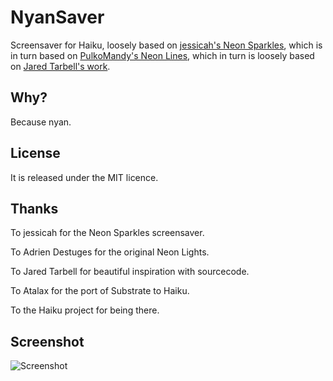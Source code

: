 NyanSaver
===========

Screensaver for Haiku, loosely based on [jessicah's Neon Sparkles](https://github.com/jessicah/neonsparkles), which is in turn based on [PulkoMandy's Neon Lines](https://github.com/pulkomandy/neonlights), which in turn is loosely based on [Jared Tarbell's work](http://www.complexification.net/gallery/machines/citytraveler/).

Why?
----

Because nyan.

License
-------

It is released under the MIT licence.

Thanks
---------

To jessicah for the Neon Sparkles screensaver.

To Adrien Destuges for the original Neon Lights.

To Jared Tarbell for beautiful inspiration with sourcecode.

To Atalax for the port of Substrate to Haiku.

To the Haiku project for being there.

Screenshot
----------

![Screenshot](https://user-images.githubusercontent.com/6683648/33407231-5c1645d2-d53e-11e7-9815-9e06f48c8df4.png)
